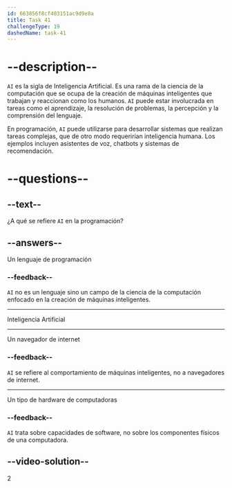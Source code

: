 ```yaml
---
id: 663856f8cf403151ac9d9e8a
title: Task 41
challengeType: 19
dashedName: task-41
---
```


# --description--

`AI` es la sigla de Inteligencia Artificial. Es una rama de la ciencia de la computación que se ocupa de la creación de máquinas inteligentes que trabajan y reaccionan como los humanos. `AI` puede estar involucrada en tareas como el aprendizaje, la resolución de problemas, la percepción y la comprensión del lenguaje.

En programación, `AI` puede utilizarse para desarrollar sistemas que realizan tareas complejas, que de otro modo requerirían inteligencia humana. Los ejemplos incluyen asistentes de voz, chatbots y sistemas de recomendación.

# --questions--

## --text--

¿A qué se refiere `AI` en la programación?

## --answers--

Un lenguaje de programación

### --feedback--

`AI` no es un lenguaje sino un campo de la ciencia de la computación enfocado en la creación de máquinas inteligentes.

---

Inteligencia Artificial

---

Un navegador de internet

### --feedback--

`AI` se refiere al comportamiento de máquinas inteligentes, no a navegadores de internet.

---

Un tipo de hardware de computadoras

### --feedback--

`AI` trata sobre capacidades de software, no sobre los componentes físicos de una computadora.

## --video-solution--

2
